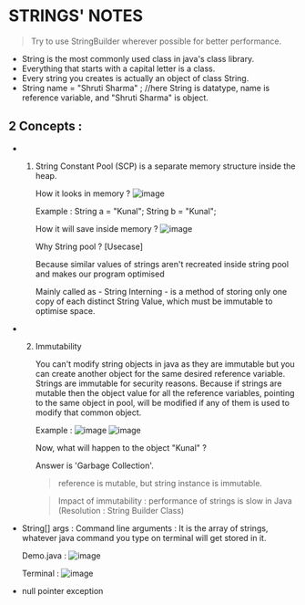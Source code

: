 # STRINGS' NOTES

>Try to use StringBuilder wherever possible for better performance.

* String is the most commonly used class in java's class library.
* Everything that starts with a capital letter is a class.
* Every string you creates is actually an object of class String.
* String name = "Shruti Sharma" ; //here String is datatype, name is reference variable, and "Shruti Sharma" is object.
  
## 2 Concepts :
* 1. String Constant Pool (SCP) is a separate memory structure inside the heap.
 
     How it looks in memory ?
     ![image](https://github.com/ShrutiSharma-27/STRINGS/assets/53565103/b7e15d44-d84c-446a-b3ef-cfd6feaac7be)

     Example : String a = "Kunal"; String b = "Kunal";

     How it will save inside memory ?
     ![image](https://github.com/ShrutiSharma-27/STRINGS/assets/53565103/0fa64564-882c-4be1-ad8b-402cc747d7bc)

     Why String pool ? [Usecase]

     Because similar values of strings aren't recreated inside string pool and makes our program optimised

     Mainly called as - String Interning - is a method of storing only one copy of each distinct String Value, which must be immutable to optimise space.

* 2. Immutability
     
     You can't modify string objects in java as they are immutable but you can create another object for the same desired reference 
     variable. Strings are immutable for security reasons. Because if strings are mutable then the object value for all the reference 
     variables, pointing to the same object in pool, will be modified if any of them is used to modify that common object.

     Example :
     ![image](https://github.com/ShrutiSharma-27/STRINGS/assets/53565103/6b89f56c-27e3-4ea3-b311-2ec30521ec88)
     ![image](https://github.com/ShrutiSharma-27/STRINGS/assets/53565103/e9f9cca8-2b4e-480a-bd2d-bb14313e8c21)

     Now, what will happen to the object "Kunal" ?

     Answer is 'Garbage Collection'.

     > reference is mutable, but string instance is immutable.
     
     > Impact of immutability : performance of strings is slow in Java (Resolution : String Builder Class)

* String[] args : Command line arguments : It is the array of strings, whatever java command you type on terminal will get stored in it.

  Demo.java :
  ![image](https://github.com/ShrutiSharma-27/STRINGS/assets/53565103/cc0d2e15-2153-406f-8b67-bbc3b8e99994)

  Terminal :
  ![image](https://github.com/ShrutiSharma-27/STRINGS/assets/53565103/2d7d2e76-f97a-40b4-b721-b7de39ba8884)

* null pointer exception
